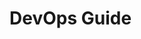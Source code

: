 # DevOps Guide
<!-- Replace all of the titles with relevant titles -->
<!-- More content to be added -->

